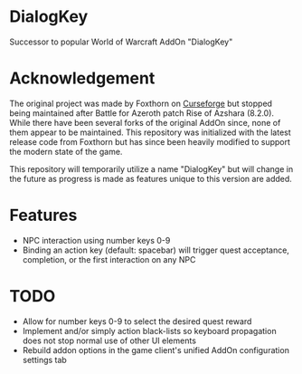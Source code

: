 # DialogKey
Successor to popular World of Warcraft AddOn "DialogKey"

# Acknowledgement
The original project was made by Foxthorn on [Curseforge](https://www.curseforge.com/wow/addons/dialogkey) but stopped being maintained after Battle for Azeroth patch Rise of Azshara (8.2.0). While there have been several forks of the original AddOn since, none of them appear to be maintained. This repository was initialized with the latest release code from Foxthorn but has since been heavily modified to support the modern state of the game.

This repository will temporarily utilize a name "DialogKey" but will change in the future as progress is made as features unique to this version are added.

# Features
- NPC interaction using number keys 0-9
- Binding an action key (default: spacebar) will trigger quest acceptance, completion, or the first interaction on any NPC

# TODO
- Allow for number keys 0-9 to select the desired quest reward
- Implement and/or simply action black-lists so keyboard propagation does not stop normal use of other UI elements
- Rebuild addon options in the game client's unified AddOn configuration settings tab
